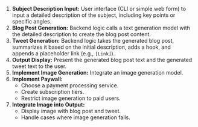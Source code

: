 1.  **Subject Description Input:**
    User interface (CLI or simple web form) to input a detailed description of the subject, including key points or specific angles.
2.  **Blog Post Generation:**
    Backend logic calls a text generation model with the detailed description to create the blog post content.
3.  **Tweet Generation:**
    Backend logic takes the generated blog post, summarizes it based on the initial description, adds a hook, and appends a placeholder link (e.g., `[Link]`).
4.  **Output Display:**
    Present the generated blog post text and the generated tweet text to the user.
5.  **Implement Image Generation:**
    Integrate an image generation model.
6.  **Implement Paywall:**
    - Choose a payment processing service.
    - Create subscription tiers.
    - Restrict image generation to paid users.
7.  **Integrate Image into Output:**
    - Display image with blog post and tweet.
    - Handle cases where image generation fails.
